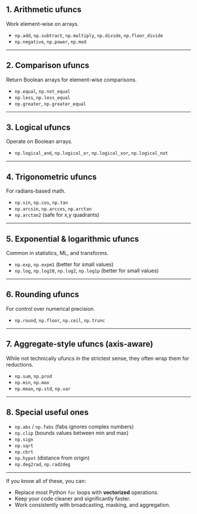 ## 1. **Arithmetic ufuncs**

Work element-wise on arrays.

* `np.add`, `np.subtract`, `np.multiply`, `np.divide`, `np.floor_divide`
* `np.negative`, `np.power`, `np.mod`

---

## 2. **Comparison ufuncs**

Return Boolean arrays for element-wise comparisons.

* `np.equal`, `np.not_equal`
* `np.less`, `np.less_equal`
* `np.greater`, `np.greater_equal`

---

## 3. **Logical ufuncs**

Operate on Boolean arrays.

* `np.logical_and`, `np.logical_or`, `np.logical_xor`, `np.logical_not`

---

## 4. **Trigonometric ufuncs**

For radians-based math.

* `np.sin`, `np.cos`, `np.tan`
* `np.arcsin`, `np.arccos`, `np.arctan`
* `np.arctan2` (safe for x,y quadrants)

---

## 5. **Exponential & logarithmic ufuncs**

Common in statistics, ML, and transforms.

* `np.exp`, `np.expm1` (better for small values)
* `np.log`, `np.log10`, `np.log2`, `np.log1p` (better for small values)

---

## 6. **Rounding ufuncs**

For control over numerical precision.

* `np.round`, `np.floor`, `np.ceil`, `np.trunc`

---

## 7. **Aggregate-style ufuncs (axis-aware)**

While not technically ufuncs in the strictest sense, they often wrap them for reductions.

* `np.sum`, `np.prod`
* `np.min`, `np.max`
* `np.mean`, `np.std`, `np.var`

---

## 8. **Special useful ones**

* `np.abs` / `np.fabs` (fabs ignores complex numbers)
* `np.clip` (bounds values between min and max)
* `np.sign`
* `np.sqrt`
* `np.cbrt`
* `np.hypot` (distance from origin)
* `np.deg2rad`, `np.rad2deg`

---

If you know all of these, you can:

* Replace most Python `for` loops with **vectorized** operations.
* Keep your code cleaner and significantly faster.
* Work consistently with broadcasting, masking, and aggregation.
